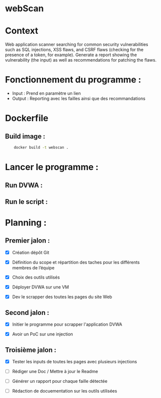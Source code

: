 # webScan

# Context

Web application scanner searching for common security vulnerabilities such as SQL injections, XSS flaws, and CSRF flaws (checking for the presence of a token, for example). Generate a report showing the vulnerability (the input) as well as recommendations for patching the flaws.

# Fonctionnement du programme : 
- Input : Prend en paramètre un lien
- Output : Reporting avec les failles ainsi que des recommandations 

# Dockerfile

## Build image :
```bash
    docker build -t webscan .
```

# Lancer le programme : 
## Run DVWA : 
## Run le script : 


# Planning : 

## Premier jalon :  

* [x] Création dépôt Git 

* [x] Définition du scope et répartition des taches pour les différents membres de l’équipe 

* [x] Choix des outils utilisés

* [x] Déployer DVWA sur une VM

* [x] Dev le scrapper des toutes les pages du site Web

## Second jalon :  

* [x] Initier le programme pour scrapper l'application DVWA

* [x] Avoir un PoC sur une injection 


## Troisième jalon : 

* [x] Tester les inputs de toutes les pages avec plusieurs injections

* [ ] Rédiger une Doc / Mettre à jour le Readme

* [ ] Générer un rapport pour chaque faille détectée

* [ ] Rédaction de docuementation sur les outils utilisées 

